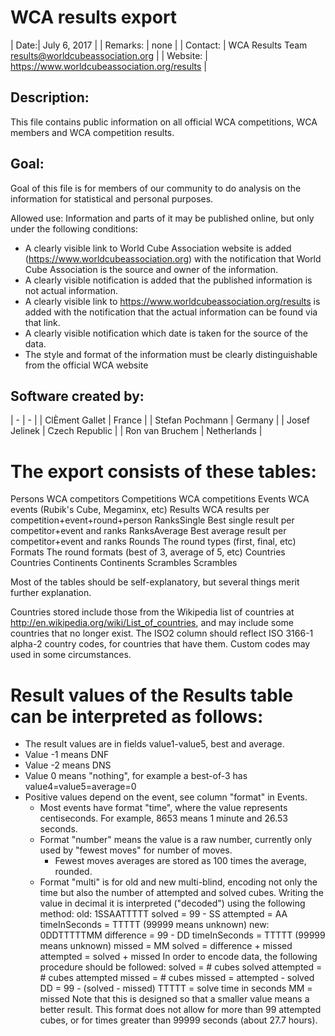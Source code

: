 # WCA results export

| Date:| July 6, 2017 |
| Remarks: | none |
| Contact: | WCA Results Team results@worldcubeassociation.org |
| Website: | https://www.worldcubeassociation.org/results |

## Description:
  This file contains public information on all official WCA competitions,
  WCA members and WCA competition results.

## Goal:
  Goal of this file is for members of our community to do analysis on the
  information for statistical and personal purposes.

Allowed use: Information and parts of it may be published online,
but only under the following conditions:
  - A clearly visible link to World Cube Association website is added
    (https://www.worldcubeassociation.org) with the notification that
    World Cube Association is the source and owner of the information.
  - A clearly visible notification is added that the published information
    is not actual information.
  - A clearly visible link to https://www.worldcubeassociation.org/results is
    added with the notification that the actual information can be found via
    that link.
  - A clearly visible notification which date is taken for the source of the data.
  - The style and format of the information must be clearly distinguishable
    from the official WCA website

## Software created by:
| - | - |
| ClÈment Gallet | France |
| Stefan Pochmann | Germany |
| Josef Jelinek | Czech Republic |
| Ron van Bruchem | Netherlands |


# The export consists of these tables:
  Persons        WCA competitors
  Competitions   WCA competitions
  Events         WCA events (Rubik's Cube, Megaminx, etc)
  Results        WCA results per competition+event+round+person
  RanksSingle    Best single result per competitor+event and ranks
  RanksAverage   Best average result per competitor+event and ranks
  Rounds         The round types (first, final, etc)
  Formats        The round formats (best of 3, average of 5, etc)
  Countries      Countries
  Continents     Continents
  Scrambles      Scrambles

Most of the tables should be self-explanatory, but several things merit further
explanation.

Countries stored include those from the Wikipedia list of countries at
http://en.wikipedia.org/wiki/List_of_countries, and may include some countries
that no longer exist.  The ISO2 column should reflect ISO 3166-1 alpha-2
country codes, for countries that have them.  Custom codes may used in some
circumstances.

# Result values of the Results table can be interpreted as follows:
- The result values are in fields value1-value5, best and average.
- Value -1 means DNF
- Value -2 means DNS
- Value 0 means "nothing", for example a best-of-3 has value4=value5=average=0
- Positive values depend on the event, see column "format" in Events.
  - Most events have format "time", where the value represents centiseconds.
    For example, 8653 means 1 minute and 26.53 seconds.
  - Format "number" means the value is a raw number, currently only used
    by "fewest moves" for number of moves.
    - Fewest moves averages are stored as 100 times the average, rounded.
  - Format "multi" is for old and new multi-blind, encoding not only the time
    but also the number of attempted and solved cubes. Writing the value in
    decimal it is interpreted ("decoded") using the following method:
      old: 1SSAATTTTT
             solved        = 99 - SS
             attempted     = AA
             timeInSeconds = TTTTT (99999 means unknown)
      new: 0DDTTTTTMM
             difference    = 99 - DD
             timeInSeconds = TTTTT (99999 means unknown)
             missed        = MM
             solved        = difference + missed
             attempted     = solved + missed
    In order to encode data, the following procedure should be followed:
             solved    = # cubes solved
             attempted = # cubes attempted
             missed    = # cubes missed = attempted - solved
             DD        = 99 - (solved - missed)
             TTTTT     = solve time in seconds
             MM        = missed
    Note that this is designed so that a smaller value means a better result.
    This format does not allow for more than 99 attempted cubes, or for times
    greater than 99999 seconds (about 27.7 hours).
